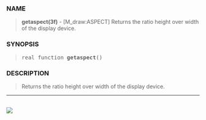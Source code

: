 <?
<body>
  <a name="top" id="top"></a>
  <div id="Container">
    <div id="Content">
      <div class="c127">
      </div><a name="0"></a>
      <h3><a name="0">NAME</a></h3>
      <blockquote>
        <b>getaspect(3f)</b> - [M_draw:ASPECT] Returns the ratio height over width of the display device. <b></b>
      </blockquote><a name="contents" id="contents"></a>
      <h3><a name="3">SYNOPSIS</a></h3>
      <blockquote>
        <pre>
real function <b>getaspect</b>()
</pre>
      </blockquote><a name="2"></a>
      <h3><a name="2">DESCRIPTION</a></h3>
      <blockquote>
        Returns the ratio height over width of the display device.
      </blockquote>
      <hr />
      <br />
      <div class="c127"><img src="../images/getaspect.3m_draw.gif" /></div>
    </div>
  </div>
</body>
